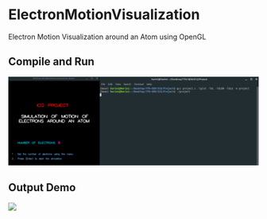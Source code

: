 # ElectronMotionVisualization
Electron Motion Visualization around an Atom using OpenGL

## Compile and Run
![](run.png)


## Output Demo
![](demo.gif)
